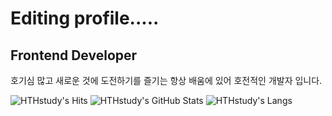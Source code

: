 # Editing profile.....

## Frontend Developer
호기심 많고 새로운 것에 도전하기를 즐기는 항상 배움에 있어 호전적인 개발자 입니다.

<img alt="HTHstudy's Hits" src="https://hits.seeyoufarm.com/api/count/incr/badge.svg?url=https%3A%2F%2Fgithub.com%2FHTHstudy&count_bg=%233D81C8&title_bg=%23555555&icon=&icon_color=%23E7E7E7&title=hits&edge_flat=false" />  
<img  alt="HTHstudy's GitHub Stats" src="https://github-readme-stats.vercel.app/api?username=HTHstudy&theme=tokyonight&show_icons=true&hide_border=true" />
<img alt="HTHstudy's Langs" src="https://github-readme-stats.vercel.app/api/top-langs/?username=HTHstudy&layout=compact" />
